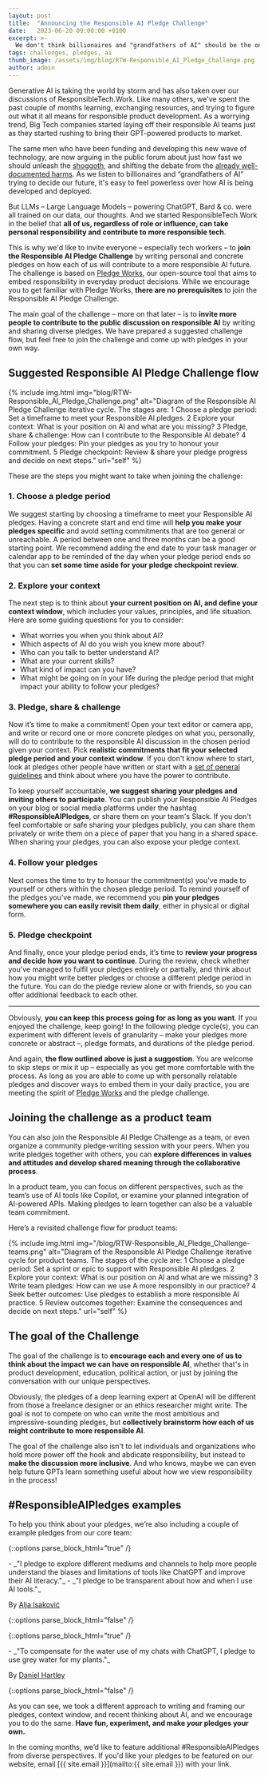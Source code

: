 ```yaml
---
layout: post
title:  "Announcing the Responsible AI Pledge Challenge"
date:   2023-06-20 09:00:00 +0100
excerpt: >-
  We don't think billionaires and "grandfathers of AI" should be the only ones that get to define what responsible AI means. This is why we want to challenge more people – like you – to contribute to the public discussion on responsible AI by writing and sharing our diverse pledges.   
tags: challenges, pledges, ai
thumb_image: /assets/img/blog/RTW-Responsible_AI_Pledge_Challenge.png
author: admin
---
```


Generative AI is taking the world by storm and has also taken over our discussions of ResponsibleTech.Work. Like many others, we've spent the past couple of months learning, exchanging resources, and trying to figure out what it all means for responsible product development. As a worrying trend, Big Tech companies started laying off their responsible AI teams just as they started rushing to bring their GPT-powered products to market.

The same men who have been funding and developing this new wave of technology, are now arguing in the public forum about just how fast we should unleash the [shoggoth](https://www.huffingtonpost.co.uk/entry/artificial-intelligence-shoggoth-fears_uk_64789526e4b045ce2486feff), and shifting the debate from the [already well-documented harms](https://www.technologyreview.com/2023/06/12/1074449/real-ai-risks/). As we listen to billionaires and “grandfathers of AI” trying to decide our future, it's easy to feel powerless over how AI is being developed and deployed. 

But LLMs – Large Language Models – powering ChatGPT, Bard & co. were all trained on our data, our thoughts. And we started ResponsibleTech.Work in the belief that **all of us, regardless of role or influence, can take personal responsibility and contribute to more responsible tech**.

This is why we'd like to invite everyone – especially tech workers – to **join the Responsible AI Pledge Challenge** by writing personal and concrete pledges on how each of us will contribute to a more responsible AI future. The challenge is based on [Pledge Works](https://responsibletech.work/blog/2022/3/1/pledge-works-writing-pledges-for-better-outcomes/), our open-source tool that aims to embed responsibility in everyday product decisions. While we encourage you to get familiar with Pledge Works, **there are no prerequisites** to join the Responsible AI Pledge Challenge. 

The main goal of the challenge – more on that later – is to **invite more people to contribute to the public discussion on responsible AI** by writing and sharing diverse pledges. We have prepared a suggested challenge flow, but feel free to join the challenge and come up with pledges in your own way. 

## **Suggested Responsible AI Pledge Challenge flow**

{% include img.html img="blog/RTW-Responsible_AI_Pledge_Challenge.png" alt="Diagram of the Responsible AI Pledge Challenge iterative cycle. The stages are: 1 Choose a pledge period: Set a timeframe to meet your Responsible Al pledges. 2 Explore your context: What is your position on Al and what are you missing? 3 Pledge, share & challenge: How can I contribute to the Responsible Al debate? 4 Follow your pledges: Pin your pledges as you try to honour your commitment. 5 Pledge checkpoint: Review & share your pledge progress and decide on next steps." url="self" %}

These are the steps you might want to take when joining the challenge:

### 1. Choose a pledge period 

We suggest starting by choosing a timeframe to meet your Responsible AI pledges. Having a concrete start and end time will **help you make your pledges specific** and avoid setting commitments that are too general or unreachable. A period between one and three months can be a good starting point. We recommend adding the end date to your task manager or calendar app to be reminded of the day when your pledge period ends so that you can **set some time aside for your pledge checkpoint review**.

### 2. Explore your context

The next step is to think about **your current position on AI, and define your context window**, which includes your values, principles, and life situation. Here are some guiding questions for you to consider:

   - What worries you when you think about AI?
   - Which aspects of AI do you wish you knew more about?
   - Who can you talk to better understand AI?
   - What are your current skills?
   - What kind of impact can you have?
   - What might be going on in your life during the pledge period that might impact your ability to follow your pledges?


### 3. Pledge, share & challenge 

Now it’s time to make a commitment! Open your text editor or camera app, and write or record one or more concrete pledges on what you, personally, will do to contribute to the responsible AI discussion in the chosen period given your context. Pick **realistic commitments that fit your selected pledge period and your context window**. If you don't know where to start, look at pledges other people have written or start with a [set of general guidelines](https://digital-strategy.ec.europa.eu/en/library/ethics-guidelines-trustworthy-ai) and think about where you have the power to contribute. 

To keep yourself accountable, **we suggest sharing your pledges and inviting others to participate**. You can publish your Responsible AI Pledges on your blog or social media platforms under the hashtag **#ResponsibleAIPledges**, or share them on your team's Slack. If you don't feel comfortable or safe sharing your pledges publicly, you can share them privately or write them on a piece of paper that you hang in a shared space. When sharing your pledges, you can also expose your pledge context. 

### 4. Follow your pledges 

Next comes the time to try to honour the commitment(s) you’ve made to yourself or others within the chosen pledge period. To remind yourself of the pledges you’ve made, we recommend you **pin your pledges somewhere you can easily revisit them daily**, either in physical or digital form. 

### 5. Pledge checkpoint 

And finally, once your pledge period ends, it’s time to **review your progress and decide how you want to continue**. During the review, check whether you've managed to fulfil your pledges entirely or partially, and think about how you might write better pledges or choose a different pledge period in the future. You can do the pledge review alone or with friends, so you can offer additional feedback to each other.

* * *

Obviously, **you can keep this process going for as long as you want**. If you enjoyed the challenge, keep going! In the following pledge cycle(s), you can experiment with different levels of granularity – make your pledges more concrete or abstract –, pledge formats, and durations of the pledge period.

And again, **the flow outlined above is just a suggestion**. You are welcome to skip steps or mix it up – especially as you get more comfortable with the process. As long as you are able to come up with personally relatable pledges and discover ways to embed them in your daily practice, you are meeting the spirit of [Pledge Works](https://responsibletech.work/tools/development/pledge-works/) and the pledge challenge. 

## **Joining the challenge as a product team**

You can also join the Responsible AI Pledge Challenge as a team, or even organize a community pledge-writing session with your peers. When you write pledges together with others, you can **explore differences in values and attitudes and develop shared meaning through the collaborative process**. 

In a product team, you can focus on different perspectives, such as the team’s use of AI tools like Copilot, or examine your planned integration of AI-powered APIs. Making pledges to learn together can also be a valuable team commitment. 

Here’s a revisited challenge flow for product teams: 

{% include img.html img="/blog/RTW-Responsible_AI_Pledge_Challenge-teams.png" alt="Diagram of the Responsible AI Pledge Challenge iterative cycle for product teams. The stages of the cycle are: 1 Choose a pledge period: Set a sprint or epic to support with Responsible Al pledges. 2 Explore your context: What is our position on Al and what are we missing? 3 Write team pledges: How can we use A more responsibly in our practice? 4 Seek better outcomes: Use pledges to establish a more responsible Al practice. 5 Review outcomes together: Examine the consequences and decide on next steps." url="self" %}

## **The goal of the Challenge**

The goal of the challenge is to **encourage each and every one of us to think about the impact we can have on responsible AI**, whether that's in product development, education, political action, or just by joining the conversation with our unique perspectives. 

Obviously, the pledges of a deep learning expert at OpenAI will be different from those a freelance designer or an ethics researcher might write. The goal is not to compete on who can write the most ambitious and impressive-sounding pledges, but **collectively brainstorm how each of us might contribute to more responsible AI**. 

The goal of the challenge also isn't to let individuals and organizations who hold more power off the hook and abdicate responsibility, but instead to **make the discussion more inclusive**. And who knows, maybe we can even help future GPTs learn something useful about how we view responsibility in the process!

## **#ResponsibleAIPledges examples**

To help you think about your pledges, we’re also including a couple of example pledges from our core team:

{::options parse_block_html="true" /}
<div class="example">
- _"I pledge to explore different mediums and channels to help more people understand the biases and limitations of tools like ChatGPT and improve their AI literacy."_
- _"I pledge to be transparent about how and when I use AI tools."_ 

By [Alja Isaković](https://blog.ialja.com/2023/06/20/responsible-ai-needs-responsible-humans/)
</div>
{::options parse_block_html="false" /}


{::options parse_block_html="true" /}
<div class="example">
- _"To compensate for the water use of my chats with ChatGPT, I pledge to use grey water for my plants."_ 

By [Daniel Hartley](https://www.the-public-good.com/ai/pledges)
</div>
{::options parse_block_html="false" /}

As you can see, we took a different approach to writing and framing our pledges, context window, and recent thinking about AI, and we encourage you to do the same. **Have fun, experiment, and make _your_ pledges your own.**

In the coming months, we’d like to feature additional #ResponsibleAIPledges from diverse perspectives. If you'd like your pledges to be featured on our website, email [{{ site.email }}](mailto:{{ site.email }}) with your link.